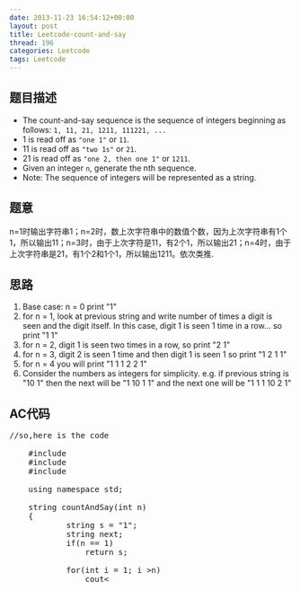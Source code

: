 ```yaml
---
date: 2013-11-23 16:54:12+00:00
layout: post
title: Leetcode-count-and-say
thread: 196
categories: Leetcode
tags: Leetcode
---
```

## 题目描述
*   The count-and-say sequence is the sequence of integers beginning as follows:
`1, 11, 21, 1211, 111221, ...`
*   1 is read off as `"one 1"` or `11`.
*   11 is read off as `"two 1s"` or `21`.
*   21 is read off as `"one 2, then one 1"` or `1211`.
*   Given an integer `n`, generate the nth sequence.
*   Note: The sequence of integers will be represented as a string.

## 题意
n=1时输出字符串1；n=2时，数上次字符串中的数值个数，因为上次字符串有1个1，所以输出11；n=3时，由于上次字符是11，有2个1，所以输出21；n=4时，由于上次字符串是21，有1个2和1个1，所以输出1211。依次类推.

## 思路
1.  Base case: n = 0 print "1" 
2.  for n = 1, look at previous string and write number of times a digit is seen and the digit itself. In this case, digit 1 is seen 1 time in a row... so print "1 1" 
3.  for n = 2, digit 1 is seen two times in a row, so print "2 1" 
4.  for n = 3, digit 2 is seen 1 time and then digit 1 is seen 1 so print "1 2 1 1" 
5.  for n = 4 you will print "1 1 1 2 2 1" 
6.  Consider the numbers as integers for simplicity. e.g. if previous string is "10 1" then the next will be "1 10 1 1" and the next one will be "1 1 1 10 2 1"

## AC代码
<pre class="prettyprint linenums">
//so,here is the code

    #include <iostream>
    #include <cstdio>
    #include <string>
    
    using namespace std;
    
    string countAndSay(int n)
    {
        	string s = "1";
        	string next;
        	if(n == 1)
        		return s;
        
        	for(int i = 1; i <n; i++)
        	{
        		int j = 0;
        		while(j < s.size())
        		{
        			int k = j + 1;
        			while(k < s.size() && s[k] == s[j])
        				k++;
        			next += (k - j + '0');
        			next += s[j];
        			j = k;
        		}
        		s = next;
        		next = "";
        	}
        	return s;
    }
    
    int main()
    {
        	int n;
        
        #ifndef cout
        	freopen("in3.in", "r", stdin);
        	freopen("std3.out","w",stdout);
        #endif
        
        	while(cin>>n)
        		cout<<countAndSay(n)<<endl;
        
        #ifndef cout
        	fclose(stdin);
        	fclose(stdout);
        #endif
        
        	return 0;
    }
</code>